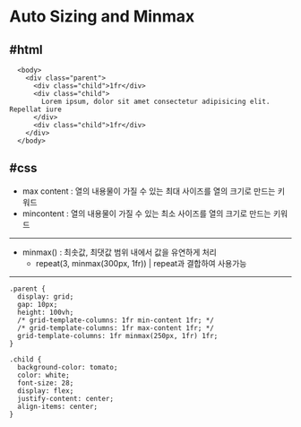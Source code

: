 # Auto Sizing and Minmax

## #html

```
  <body>
    <div class="parent">
      <div class="child">1fr</div>
      <div class="child">
        Lorem ipsum, dolor sit amet consectetur adipisicing elit. Repellat iure
      </div>
      <div class="child">1fr</div>
    </div>
  </body>
```

## #css

- max content : 열의 내용물이 가질 수 있는 최대 사이즈를 열의 크기로 만드는 키워드
- mincontent : 열의 내용물이 가질 수 있는 최소 사이즈를 열의 크기로 만드는 키워드

<hr />

- minmax() : 최솟값, 최댓값 범위 내에서 값을 유연하게 처리
  - repeat(3, minmax(300px, 1fr)) | repeat과 결합하여 사용가능

<hr />

```
.parent {
  display: grid;
  gap: 10px;
  height: 100vh;
  /* grid-template-columns: 1fr min-content 1fr; */
  /* grid-template-columns: 1fr max-content 1fr; */
  grid-template-columns: 1fr minmax(250px, 1fr) 1fr;
}

.child {
  background-color: tomato;
  color: white;
  font-size: 28;
  display: flex;
  justify-content: center;
  align-items: center;
}
```
